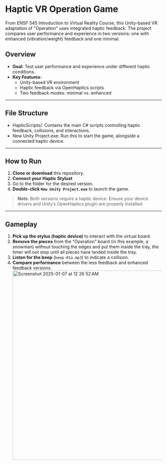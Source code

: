 # Haptic VR Operation Game

From ENSF 545 Introduction to Virtual Reality Course, this Unity-based VR adaptation of "Operation" uses integrated haptic feedback. The project compares user performance and experience in two versions: one with enhanced (vibration/weight) feedback and one minimal.

## Overview

- **Goal**: Test user performance and experience under different haptic conditions.  
- **Key Features**:  
  - Unity-based VR environment  
  - Haptic feedback via OpenHaptics scripts  
  - Two feedback modes: minimal vs. enhanced  

---

## File Structure
  - HapticScripts/: Contains the main C# scripts controlling haptic feedback, collisions, and interactions.
  - New Unity Project.exe: Run this to start the game, alongside a connected haptic device.
---

## How to Run

1. **Clone or download** this repository.  
2. **Connect your Haptic Stylust**   
3. Go to the folder for the desired version.  
4. **Double-click `New Unity Project.exe`** to launch the game.  

> **Note**: Both versions require a haptic device. Ensure your device drivers and Unity’s OpenHaptics plugin are properly installed.

---

## Gameplay

1. **Pick up the stylus (haptic device)** to interact with the virtual board.  
2. **Remove the pieces** from the “Operation” board (in this example, a snowman) without touching the edges and put them inside the tray, the timer will not stop until all pieces have landed inside the tray.  
3. **Listen for the beep** (`beep-01a.mp3`) to indicate a collision.  
4. **Compare performance** between the less feedback and enhanced feedback versions.
   <img width="609" alt="Screenshot 2025-01-07 at 12 26 52 AM" src="https://github.com/user-attachments/assets/5d675c32-7f52-4a11-bf19-1f068026e194" />


